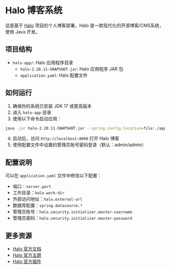 # Halo 博客系统

这是基于 [Halo](https://github.com/halo-dev/halo) 项目的个人博客部署，Halo 是一款现代化的开源博客/CMS系统，使用 Java 开发。

## 项目结构

- `halo-app/`: Halo 应用程序目录
  - `halo-2.20.11-SNAPSHOT.jar`: Halo 应用程序 JAR 包
  - `application.yaml`: Halo 配置文件

## 如何运行

1. 确保你的系统已安装 JDK 17 或更高版本
2. 进入 `halo-app` 目录
3. 使用以下命令启动应用：

```bash
java -jar halo-2.20.11-SNAPSHOT.jar --spring.config.location=file:./application.yaml
```

4. 启动后，访问 `http://localhost:8090` 打开 Halo 博客
5. 使用配置文件中设置的管理员账号密码登录（默认：admin/admin）

## 配置说明

可以在 `application.yaml` 文件中修改以下配置：

- 端口：`server.port`
- 工作目录：`halo.work-dir`
- 外部访问地址：`halo.external-url`
- 数据库配置：`spring.datasource.*`
- 管理员账号：`halo.security.initializer.master-username`
- 管理员密码：`halo.security.initializer.master-password`

## 更多资源

- [Halo 官方文档](https://docs.halo.run/)
- [Halo 官方主题](https://halo.run/themes)
- [Halo 官方插件](https://halo.run/plugins) 